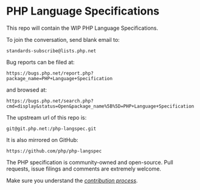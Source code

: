 # PHP Language Specifications

This repo will contain the WIP PHP Language Specifications.

To join the conversation, send blank email to:

	standards-subscribe@lists.php.net


Bug reports can be filed at:

	https://bugs.php.net/report.php?package_name=PHP+Language+Specification

and browsed at:

	https://bugs.php.net/search.php?cmd=display&status=Open&package_name%5B%5D=PHP+Language+Specification


The upstream url of this repo is:

	git@git.php.net:/php-langspec.git

It is also mirrored on GitHub:

	https://github.com/php/php-langspec

The PHP specification is community-owned and open-source. Pull requests, 
issue filings and comments are extremely welcome.

Make sure you understand the [*contribution process*](CONTRIBUTING.md).

